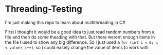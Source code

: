 # Threading-Testing
I'm just making this repo to learn about multithreading in C#

First I thought it would be a good idea to just read random numbers from a file and then do some theading with that.
But there werent enough items in the file I used to show any big difference. So I just used a ```for (int i = 0; i < value; i++)```, so I could 
easely change the value of items to work with
